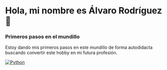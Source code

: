 # Hola, mi nombre es Álvaro Rodríguez👋
### Primeros pasos en el mundillo

Estoy dando mis primeros pasos en este mundillo de forma autodidacta buscando convertir este hobby en mi futura profesión.

[![Python](https://img.shields.io/badge/Python-yellow?style=for-the-badge&logo=python&logoColor=white&labelColor=101010)]()




